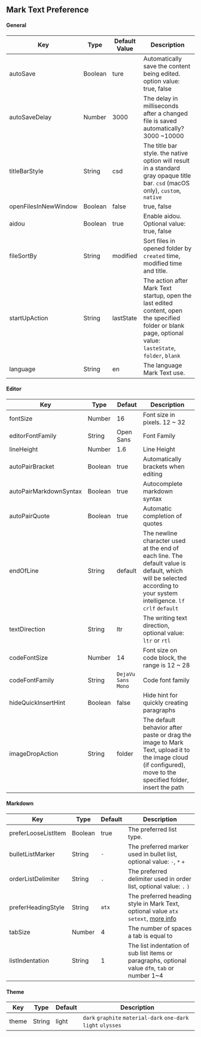 ## Mark Text Preference

#### General

| Key                  | Type    | Default Value | Description                                                                                                                                                |
| -------------------- | ------- | ------------- | ---------------------------------------------------------------------------------------------------------------------------------------------------------- |
| autoSave             | Boolean | ture          | Automatically save the content being edited. option value: true, false                                                                                     |
| autoSaveDelay        | Number  | 3000          | The delay in milliseconds after a changed file is saved automatically? 3000 ~10000                                                                         |
| titleBarStyle        | String  | csd           | The title bar style. the native option will result in a standard gray opaque title bar. `csd` (macOS only), `custom`, `native`                             |
| openFilesInNewWindow | Boolean | false         | true, false                                                                                                                                                |
| aidou                | Boolean | true          | Enable aidou. Optional value: true, false                                                                                                                  |
| fileSortBy           | String  | modified      | Sort files in opened folder by `created` time, modified time and title.                                                                                    |
| startUpAction        | String  | lastState     | The action after Mark Text startup, open the last edited content, open the specified folder or blank page, optional value: `lasteState`, `folder`, `blank` |
| language             | String  | en            | The language Mark Text use.                                                                                                                                |

#### Editor

| Key                    | Type    | Defaut             | Description                                                                                                                                                           |
| ---------------------- | ------- | ------------------ | --------------------------------------------------------------------------------------------------------------------------------------------------------------------- |
| fontSize               | Number  | 16                 | Font size in pixels. 12 ~ 32                                                                                                                                          |
| editorFontFamily       | String  | Open Sans          | Font Family                                                                                                                                                           |
| lineHeight             | Number  | 1.6                | Line Height                                                                                                                                                           |
| autoPairBracket        | Boolean | true               | Automatically brackets when editing                                                                                                                                   |
| autoPairMarkdownSyntax | Boolean | true               | Autocomplete markdown syntax                                                                                                                                          |
| autoPairQuote          | Boolean | true               | Automatic completion of quotes                                                                                                                                        |
| endOfLine              | String  | default            | The newline character used at the end of each line. The default value is default, which will be selected according to your system intelligence. `lf` `crlf` `default` |
| textDirection          | String  | ltr                | The writing text direction, optional value: `ltr` or `rtl`                                                                                                            |
| codeFontSize           | Number  | 14                 | Font size on code block, the range is 12 ~ 28                                                                                                                         |
| codeFontFamily         | String  | `DejaVu Sans Mono` | Code font family                                                                                                                                                      |
| hideQuickInsertHint    | Boolean | false              | Hide hint for quickly creating paragraphs                                                                                                                             |
| imageDropAction        | String  | folder             | The default behavior after paste or drag the image to Mark Text, upload it to the image cloud (if configured), move to the specified folder, insert the path          |

#### Markdown

| Key                 | Type    | Default | Description                                                                                                                       |
| ------------------- | ------- | ------- | --------------------------------------------------------------------------------------------------------------------------------- |
| preferLooseListItem | Boolean | true    | The preferred list type.                                                                                                          |
| bulletListMarker    | String  | `-`     | The preferred marker used in bullet list, optional value: `-`, `*` `+`                                                               |
| orderListDelimiter  | String  | `.`     | The preferred delimiter used in order list, optional value: `.` `)`                                                               |
| preferHeadingStyle  | String  | `atx`   | The preferred heading style in Mark Text, optional value `atx` `setext`, [more info](https://spec.commonmark.org/0.29/#atx-headings) |
| tabSize             | Number  | 4       | The number of spaces a tab is equal to                                                                                            |
| listIndentation     | String  | 1       | The list indentation of sub list items or paragraphs, optional value `dfm`, `tab` or number 1~4                                   |

#### Theme

| Key   | Type   | Default | Description                                                    |
| ----- | ------ | ------- | -------------------------------------------------------------- |
| theme | String | light   | `dark` `graphite` `material-dark` `one-dark` `light` `ulysses` |
